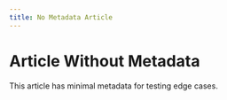 ```yaml
---
title: No Metadata Article
---
```


# Article Without Metadata

This article has minimal metadata for testing edge cases.